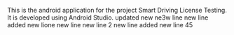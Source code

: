 This is the android application for the project Smart Driving License Testing. It is developed using Android Studio.
updated
new
ne3w line
new line added
new lione
new line
new line 2
new line added
new line 45
